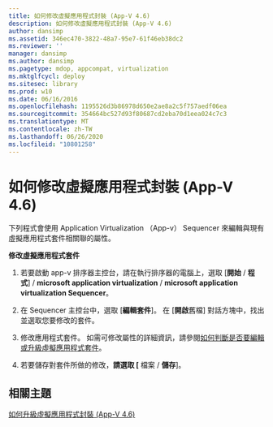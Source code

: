 ```yaml
---
title: 如何修改虛擬應用程式封裝 (App-V 4.6)
description: 如何修改虛擬應用程式封裝 (App-V 4.6)
author: dansimp
ms.assetid: 346ec470-3822-48a7-95e7-61f46eb38dc2
ms.reviewer: ''
manager: dansimp
ms.author: dansimp
ms.pagetype: mdop, appcompat, virtualization
ms.mktglfcycl: deploy
ms.sitesec: library
ms.prod: w10
ms.date: 06/16/2016
ms.openlocfilehash: 1195526d3b86978d650e2ae8a2c5f757aedf06ea
ms.sourcegitcommit: 354664bc527d93f80687cd2eba70d1eea024c7c3
ms.translationtype: MT
ms.contentlocale: zh-TW
ms.lasthandoff: 06/26/2020
ms.locfileid: "10801258"
---
```

# 如何修改虛擬應用程式封裝 (App-V 4.6)


下列程式會使用 Application Virtualization （App-v） Sequencer 來編輯與現有虛擬應用程式套件相關聯的屬性。

**修改虛擬應用程式套件**

1.  若要啟動 app-v 排序器主控台，請在執行排序器的電腦上，選取 [**開始**  /  **程式**]  /  **microsoft application virtualization**  /  **microsoft application virtualization Sequencer**。

2.  在 Sequencer 主控台中，選取 [**編輯套件**]。 在 [**開啟**舊檔] 對話方塊中，找出並選取您要修改的套件。

3.  修改應用程式套件。 如需可修改屬性的詳細資訊，請參閱[如何判斷是否要編輯或升級虛擬應用程式套件](how-to-determine-whether-to-edit-or-upgrade-a-virtual-application-package.md)。

4.  若要儲存對套件所做的修改，**請選取 [** 檔案  /  **儲存**]。

## 相關主題


[如何升級虛擬應用程式封裝 (App-V 4.6)](how-to-upgrade-a-virtual-application-package--app-v-46-.md)

 

 





